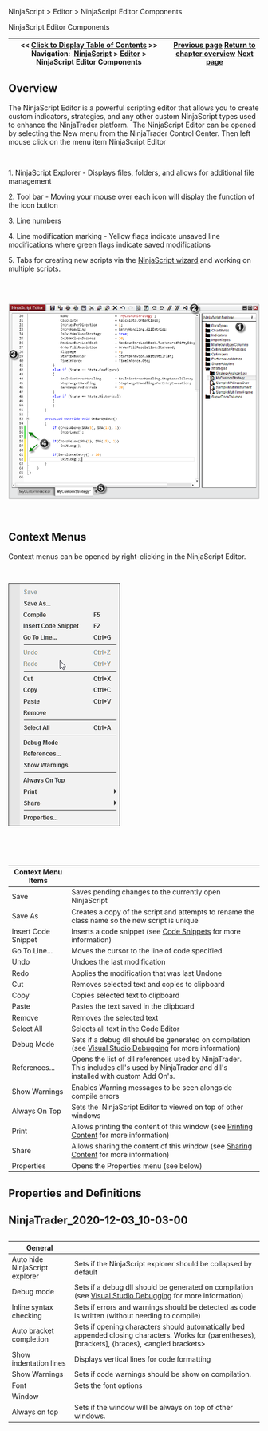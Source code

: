﻿


NinjaScript \> Editor \> NinjaScript Editor Components






















NinjaScript Editor Components







| \<\< [Click to Display Table of Contents](ns_editor_components.md) \>\> **Navigation:**     [NinjaScript](ninjascript-1.md) \> [Editor](editor-1.md) \> NinjaScript Editor Components | [Previous page](nodoc-1.md) [Return to chapter overview](editor-1.md) [Next page](ns_explorer-1.md) |
| --- | --- |











## Overview


The NinjaScript Editor is a powerful scripting editor that allows you to create custom indicators, strategies, and any other custom NinjaScript types used to enhance the NinjaTrader platform.  The NinjaScript Editor can be opened by selecting the New menu from the NinjaTrader Control Center. Then left mouse click on the menu item NinjaScript Editor


 


1\. NinjaScript Explorer \- Displays files, folders, and allows for additional file management


2\. Tool bar \- Moving your mouse over each icon will display the function of the icon button


3\. Line numbers


4\. Line modification marking \- Yellow flags indicate unsaved line modifications where green flags indicate saved modifications


5\. Tabs for creating new scripts via the [NinjaScript wizard](ns_wizard-1.md) and working on multiple scripts.


 


     ![NS_Editor_1](ns_editor_1.png)


 


## Context Menus


Context menus can be opened by right\-clicking in the NinjaScript Editor.


 


![NinjaScriptEditorContextMenu](ninjascripteditorcontextmenu.png)


 


 




| Context Menu Items |  |
| --- | --- |
| Save | Saves pending changes to the currently open NinjaScript |
| Save As | Creates a copy of the script and attempts to rename the class name so the new script is unique |
| Insert Code Snippet | Inserts a code snippet (see [Code Snippets](code_snippets-1.md) for more information) |
| Go To Line... | Moves the cursor to the line of code specified. |
| Undo | Undoes the last modification |
| Redo | Applies the modification that was last Undone |
| Cut | Removes selected text and copies to clipboard |
| Copy | Copies selected text to clipboard |
| Paste | Pastes the text saved in the clipboard |
| Remove | Removes the selected text |
| Select All | Selects all text in the Code Editor |
| Debug Mode | Sets if a debug dll should be generated on compilation (see [Visual Studio Debugging](visual_studio_debugging-1.md) for more information) |
| References... | Opens the list of dll references used by NinjaTrader. This includes dll's used by NinjaTrader and dll's installed with custom Add On's. |
| Show Warnings | Enables Warning messages to be seen alongside compile errors |
| Always On Top | Sets the  NinjaScript Editor to viewed on top of other windows |
| Print | Allows printing the content of this window (see [Printing Content](printing_content-1.md) for more information) |
| Share | Allows sharing the content of this window (see [Sharing Content](sharing_content-1.md) for more information) |
| Properties | Opens the Properties menu (see below) |



## 


## 


## Properties and Definitions


## 


## NinjaTrader_2020-12-03_10-03-00


## 




| General |  |
| --- | --- |
| Auto hide NinjaScript explorer | Sets if the NinjaScript explorer should be collapsed by default |
| Debug mode | Sets if a debug dll should be generated on compilation (see [Visual Studio Debugging](visual_studio_debugging-1.md) for more information) |
| Inline syntax checking | Sets if errors and warnings should be detected as code is written (without needing to compile) |
| Auto bracket completion | Sets if opening characters should automatically bed appended closing characters. Works for (parentheses), \[brackets], {braces}, \<angled brackets\> |
| Show indentation lines | Displays vertical lines for code formatting |
| Show Warnings | Sets if code warnings should be show on compilation. |
| Font | Sets the font options |
| Window |  |
| Always on top | Sets if the window will be always on top of other windows. |



 








